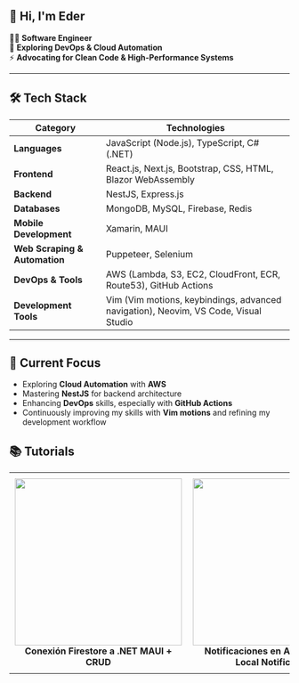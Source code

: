 ## 👋 Hi, I'm Eder  

👨‍💻 **Software Engineer**  
🚀 **Exploring DevOps & Cloud Automation**  
⚡ **Advocating for Clean Code & High-Performance Systems**  

---

## 🛠️ Tech Stack

| **Category**            | **Technologies**                                                                 |
|-------------------------|----------------------------------------------------------------------------------|
| **Languages**           | JavaScript (Node.js), TypeScript, C# (.NET)                                     |
| **Frontend**            | React.js, Next.js, Bootstrap, CSS, HTML, Blazor WebAssembly                     |
| **Backend**             | NestJS, Express.js                                                              |
| **Databases**           | MongoDB, MySQL, Firebase, Redis                                                 |
| **Mobile Development**  | Xamarin, MAUI                                                                   |
| **Web Scraping & Automation** | Puppeteer, Selenium                                                         |
| **DevOps & Tools**      | AWS (Lambda, S3, EC2, CloudFront, ECR, Route53), GitHub Actions |
| **Development Tools**   | Vim (Vim motions, keybindings, advanced navigation), Neovim, VS Code, Visual Studio |

---

## 🚀 Current Focus  
- Exploring **Cloud Automation** with **AWS**  
- Mastering **NestJS** for backend architecture  
- Enhancing **DevOps** skills, especially with **GitHub Actions**
- Continuously improving my skills with **Vim motions** and refining my development workflow  

## 📚 Tutorials

<table style="border-collapse: collapse; border: none;">
  <tr>
    <td align="center" valign="top" style="border: none; padding: 10px;">
      <a href="https://www.youtube.com/watch?v=NrZZew3AR4s&t=541s&ab_channel=Eddyoe">
        <img src="https://img.youtube.com/vi/NrZZew3AR4s/maxresdefault.jpg" width="300" />
      </a>
      <br />
      <b>Conexión Firestore a .NET MAUI + CRUD</b>
    </td>
    <td align="center" valign="top" style="border: none; padding: 10px;">
      <a href="https://www.youtube.com/watch?v=bjuhFDIEe1c&t=402s&ab_channel=Eddyoe">
        <img src="https://img.youtube.com/vi/bjuhFDIEe1c/maxresdefault.jpg" width="300" />
      </a>
      <br />
      <b>Notificaciones en Android 13.0 + Local Notifications</b>
    </td>
  </tr>
</table>




<!--
**Ederjoel26/Ederjoel26** is a ✨ _special_ ✨ repository because its `README.md` (this file) appears on your GitHub profile.

Here are some ideas to get you started:

- 🔭 I’m currently working on ...
- 🌱 I’m currently learning ...
- 👯 I’m looking to collaborate on ...
- 🤔 I’m looking for help with ...
- 💬 Ask me about ...
- 📫 How to reach me: ...
- 😄 Pronouns: ...
- ⚡ Fun fact: ...
-->
